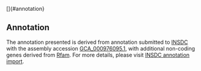 []{#annotation}

Annotation
----------

The annotation presented is derived from annotation submitted to
[INSDC](http://www.insdc.org) with the assembly accession
[GCA\_000976095.1](http://www.ebi.ac.uk/ena/data/view/GCA_000976095.1),
with additional non-coding genes derived from
[Rfam](http://rfam.xfam.org/). For more details, please visit [INSDC
annotation
import](http://ensemblgenomes.org/info/data/insdc_annotation).
